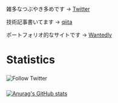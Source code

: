 <!--### Hi there 👋-->

雑多なつぶやき多めです → [Twitter](https://twitter.com/yosuke_yamakawa)

技術記事書いてます → [qiita](https://qiita.com/honahuku)

ポートフォリオ的なサイトです → [Wantedly](https://www.wantedly.com/id/yosuke_yamakawa)

# Statistics

### 

![Follow Twitter](https://img.shields.io/twitter/follow/yosuke_yamakawa?style=social)

###

[![Anurag's GitHub stats](https://github-readme-stats.vercel.app/api?username=Honahuku&count_private=true&show_icons=true&theme=chartreuse-dark)](https://github.com/anuraghazra/github-readme-stats)
